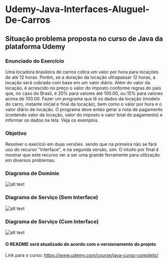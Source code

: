 # Udemy-Java-Interfaces-Aluguel-De-Carros

## Situação problema proposta no curso de Java da plataforma Udemy

### Enunciado do Exercício
Uma locadora brasileira de carros cobra um valor por hora para locações de até
12 horas. Porém, se a duração da locação ultrapassar 12 horas, a locação será
cobrada com base em um valor diário. Além do valor da locação, é acrescido no
preço o valor do imposto conforme regras do país que, no caso do Brasil, é 20%
para valores até 100.00, ou 15% para valores acima de 100.00. Fazer um
programa que lê os dados da locação (modelo do carro, instante inicial e final da
locação), bem como o valor por hora e o valor diário de locação. O programa
deve então gerar a nota de pagamento (contendo valor da locação, valor do
imposto e valor total do pagamento) e informar os dados na tela. Veja os
exemplos.

### Objetivo 
Resolver o execício em duas versões. sendo que na primeira não se fará uso 
do recurso "Interface", e na segunda versão, sim. O intuito por final é mostrar
que este recurso ver a ser uma grande ferramente para utilização em diversos problemas. 

### Diagrama de Domínio 
![alt text](https://github.com/SergioMonteiroRibeiro/Udemy-Java-Interfaces-Aluguel-De-Carros/blob/master/Diagrams/Domain%20layer%20design.PNG)

### Diagrama de Serviço (Sem Interface)
![alt text](https://github.com/SergioMonteiroRibeiro/Udemy-Java-Interfaces-Aluguel-De-Carros/blob/master/Diagrams/Service%20Layer%20Design%20No%20Interface.PNG)

### Diagrama de Serviço (Com Interface)
![alt text](https://github.com/SergioMonteiroRibeiro/Udemy-Java-Interfaces-Aluguel-De-Carros/blob/master/Diagrams/Domain%20layer%20design.PNG)

#### O README será atualizado de acordo com o versionamento do projeto

Link para o curso: https://www.udemy.com/course/java-curso-completo/
